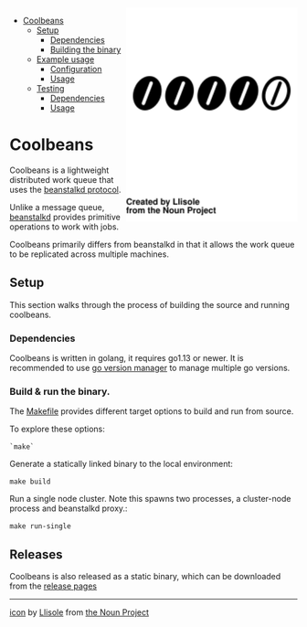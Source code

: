 <img src="doc/bean_3185124.svg" align=right width=300px />

- [Coolbeans](#coolbeans)
    - [Setup](#setup)
        - [Dependencies](#dependencies)
        - [Building the binary](#building-the-binary)
    - [Example usage](#example-usage)
        - [Configuration](#configuration)
        - [Usage](#usage-1)
    - [Testing](#testing)
        - [Dependencies](#dependencies)
        - [Usage](#usage-2)


Coolbeans
=========

Coolbeans is a lightweight distributed work queue that uses the [beanstalkd protocol](https://github.com/beanstalkd/beanstalkd/blob/master/doc/protocol.txt). 

Unlike a message queue, [beanstalkd](https://github.com/beanstalkd/beanstalkd) provides primitive operations to work with jobs. 

Coolbeans primarily differs from beanstalkd in that it allows the work queue to be replicated across multiple machines.

Setup
-----

This section walks through the process of building the source and running coolbeans.

### Dependencies

Coolbeans is written in golang, it requires go1.13 or newer. It is recommended to use [go version manager](https://github.com/moovweb/gvm) to manage multiple go versions.

### Build & run the binary.

The [Makefile](./Makefile) provides different target options to build and run from source. 

To explore these options: 

    `make`

Generate a statically linked binary to the local environment:

    make build

Run a single node cluster. Note this spawns two processes, a cluster-node process and beanstalkd proxy.:

    make run-single

Releases
--------

Coolbeans is also released as a static binary, which can be downloaded from the [release pages](https://github.com/1xyz/coolbeans/releases)

---

[icon](https://thenounproject.com/term/like/3185124/) by [Llisole](https://thenounproject.com/llisole/) from [the Noun Project](https://thenounproject.com)

